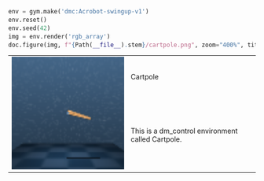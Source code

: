 ```python
env = gym.make('dmc:Acrobot-swingup-v1')
env.reset()
env.seed(42)
img = env.render('rgb_array')
doc.figure(img, f"{Path(__file__).stem}/cartpole.png", zoom="400%", title="Cartpole", caption="""
```

<table><tr><td rowspan="2"><img style="align-self:center; zoom:400%;" src="dmc_demo/cartpole.png" /></td><td>Cartpole</td></tr><tr><td>
This is a dm_control environment called Cartpole.
    </td></tr></table>
